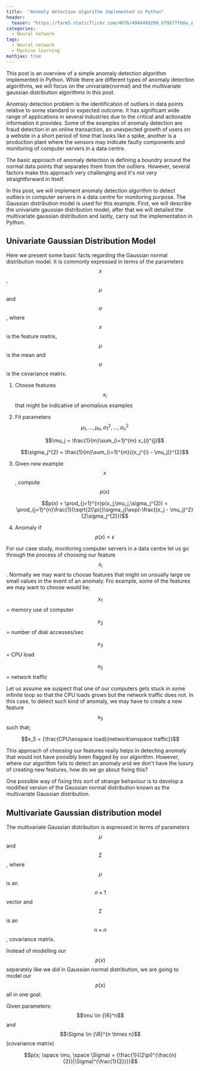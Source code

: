 ```yaml
---
title:  "Anomaly detection algorithm implemented in Python"
header:
  teaser: "https://farm5.staticflickr.com/4076/4940499208_b79b77fb0a_z.jpg"
categories: 
  - Neural network
tags:
  - Neural network
  - Machine learning
mathjax: true
---
```


This post is an overview of a simple anomaly detection algorithm implemented in Python. While there are different types of anomaly detection algorithms, we will focus on the univariate(normal) and the multivariate gaussian distribution algorithms in this post. 

Anomaly detection problem is the identification of outliers in data points relative to some standard or expected outcome. It has significant wide range of applications in several industries due to the critical and actionable information it provides. Some of the examples of anomaly detection are fraud detection in an online transaction, an unexpected growth of users on a website in a short period of time that looks like a spike, another is a production plant where the sensors may indicate faulty components and monitoring of computer servers in a data centre. 

The basic approach of anomaly detection is defining a boundry around the normal data points that separates them from the outliers. However, several factors make this approach very challenging and it's not very straightforward in itself. 

In this post, we will implement anomaly detection algorithm to detect outliers in computer servers in a data centre for monitoring purpose. The Gaussian distribution model is used for this example. First, we will describe the univariate gaussian distribution model, after that we will detailed the multivariate gaussian distribution and lastly, carry out the implementation in Python.
## Univariate Gaussian Distribution Model
Here we present some basic facts regarding the Gaussian normal distribution model. It is commonly expressed in terms of the parameters $$x$$, $$\mu$$ and $$\sigma$$, where $$x$$ is the feature matrix, $$\mu$$ is the mean and $$\sigma$$ is the covariance matrix. 

1. Choose features $$x_i$$ that might be indicative of anomalous examples
2. Fit parameters $$\mu_{1},...,{\mu}_n, {\sigma_1^{2}},...,{\sigma_n^{2}}$$

	$$\mu_j = \frac{1}{m}\sum_{i=1}^{m} x_{i}^{j}$$ 

	$$\sigma_j^{2} = \frac{1}{m}\sum_{i=1}^{m}{(x_j^{i} - \mu_j)}^{2}$$ 

3. Given new example $$x$$, compute $$p(x)$$

	$$p(x) = \prod_{j=1}^{n}p(x_j;\mu_j,\sigma_j^{2}) = \prod_{j=1}^{n}\frac{1}{\sqrt{2{\pi}}\sigma_j}\exp(-\frac{(x_j - \mu_j)^2}{2\sigma_j^{2}})$$

4. Anomaly if $$p(x) < {\epsilon}$$

For our case study, monitoring computer servers in a data centre let us go through the process of choosing our feature $$x_i$$. Normally we may want to choose features that might on unsually large oe small values in the event of an anomaly. 
Fro example, some of the features we may want to choose would be;

$$x_1$$ = memory use of computer

$$x_2$$ = number of disk accesses/sec

$$x_3$$ = CPU load

$$x_5$$ = network traffic

Let us assume we suspect that one of our computers gets stuck in some infinite loop so that the CPU loads grows but the network traffic does not. In this case, to detect such kind of anomaly, we may have to create a new feature $$x_5$$ such that;

$$x_5 = {\frac{CPU\enspace load}{network\enspace traffic}}$$

This approach of choosing our features really helps in detecting anomaly that would not have poosibly been flagged by our algorithm. However, where our algorithm fails to detect an anomaly and we don't have the luxury of creating new features, how do we go about fixing this?

One possible way of fixing this sort of strange behaviour is to develop a modified version of the Gaussian normal distribution known as the multivariate Gaussian distribution.
## Multivariate Gaussian distribution model
The multivariate Gaussian distribution is expressed in terms of parameters $$\mu$$ and $$\Sigma$$, where $$\mu$$ is an $$n \times 1$$ vector and $$\Sigma$$ is an $$n \times n$$, covariance matrix. 

Instead of modelling our $$p(x)$$ separately like we did in Gaussian normal distribution, we are going to model our $$p(x)$$ all in one goal.

Given parameters: $$\mu \in {\R}^n$$ and $$\Sigma \in {\R}^{n \times n}$$ (covariance matrix)

 $$p(x; \space \mu, \space \Sigma) = {\frac{1}{(2\pi)^{\frac{n}{2}}|\Sigma|^{\frac{1}{2}}}}$$



